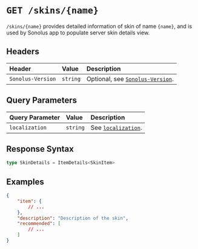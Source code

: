 # `GET /skins/{name}`

`/skins/{name}` provides detailed information of skin of name `{name}`, and is used by Sonolus app to populate server skin details view.

## Headers

| Header            | Value    | Description                                                    |
| :---------------- | :------- | :------------------------------------------------------------- |
| `Sonolus-Version` | `string` | Optional, see [`Sonolus-Version`](../headers/sonolus-version). |

## Query Parameters

| Query Parameter | Value    | Description                                             |
| :-------------- | :------- | :------------------------------------------------------ |
| `localization`  | `string` | See [`localization`](../query-parameters/localization). |

## Response Syntax

```ts
type SkinDetails = ItemDetails<SkinItem>
```

## Examples

```json
{
    "item": {
        // ...
    },
    "description": "Description of the skin",
    "recommended": [
        // ...
    ]
}
```

